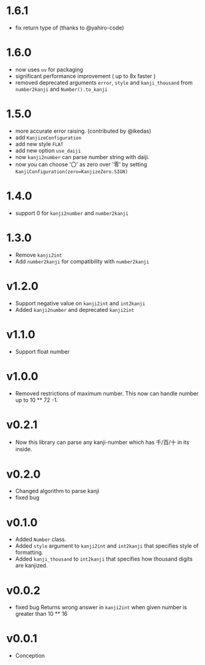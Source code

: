 # 1.6.1
- fix return type of (thanks to @yahiro-code)

# 1.6.0
- now uses `uv` for packaging
- significant performance improvement ( up to 8x faster )
- removed deprecated arguments `error`, `style` and `kanji_thousand` from `number2kanji` and `Number().to_kanji`

# 1.5.0

- more accurate error raising. (contributed by @ikedas)
- add `KanjizeConfiguration`
- add new style `FLAT`
- add new option `use_daiji`
- now `kanji2number` can parse number string with daiji.
- now you can choose '〇' as zero over '零' by setting `KanjiConfiguration(zero=KanjizeZero.SIGN)`

# 1.4.0

- support 0 for `kanji2number` and `number2kanji`

# 1.3.0

- Remove `kanji2int`
- Add `number2kanji` for compatibility with `number2kanji`

# v1.2.0

- Support negative value on `kanji2int` and `int2kanji`
- Added `kanji2number` and deprecated `kanji2int`

# v1.1.0

- Support float number

# v1.0.0

- Removed restrictions of maximum number. This now can handle number up to 10 ** 72 -1.

# v0.2.1

- Now this library can parse any kanji-number which has 千/百/十 in its inside.

# v0.2.0

- Changed algorithm to parse kanji
- fixed bug

# v0.1.0

- Added `Number` class.
- Added `style` argument to `kanji2int` and `int2kanji` that specifies style of formatting.
- Added `kanji_thousand` to `int2kanji` that specifies how thousand digits are kanjized.

# v0.0.2

- fixed bug Returns wrong answer in `kanji2int` when given number is greater than 10 ** 16

# v0.0.1

- Conception